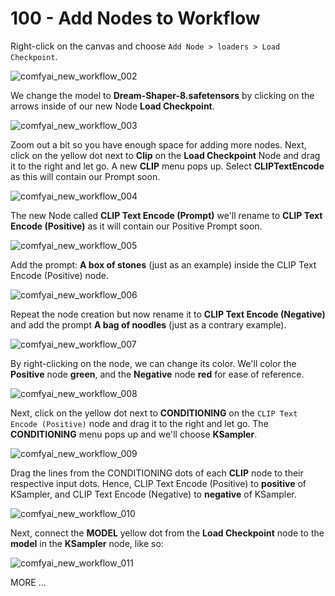 # 100 - Add Nodes to Workflow

Right-click on the canvas and choose ```Add Node > loaders > Load Checkpoint```.

![comfyai_new_workflow_002](https://github.com/user-attachments/assets/92748e1b-f8d1-425c-a5f7-4cd604be647f)

We change the model to **Dream-Shaper-8.safetensors** by clicking on the arrows inside of our new Node **Load Checkpoint**.

![comfyai_new_workflow_003](https://github.com/user-attachments/assets/b18c6380-8d1c-4121-b733-c18747c73cef)

Zoom out a bit so you have enough space for adding more nodes. Next, click on the yellow dot next to **Clip** on the **Load Checkpoint** Node and drag it to the right and let go. A new **CLIP** menu pops up. Select **CLIPTextEncode** as this will contain our Prompt soon.

![comfyai_new_workflow_004](https://github.com/user-attachments/assets/6cb9934b-b92d-42b5-8088-6a0e0abda92d)

The new Node called **CLIP Text Encode (Prompt)** we'll rename to **CLIP Text Encode (Positive)** as it will contain our Positive Prompt soon.

![comfyai_new_workflow_005](https://github.com/user-attachments/assets/17e92d89-02ab-4743-8f7c-fe582d07b334)

Add the prompt: **A box of stones** (just as an example) inside the CLIP Text Encode (Positive) node.

![comfyai_new_workflow_006](https://github.com/user-attachments/assets/21771e7d-acc3-4544-aee9-a2e50aa7e3a9)

Repeat the node creation but now rename it to **CLIP Text Encode (Negative)** and add the prompt **A bag of noodles** (just as a contrary example).

![comfyai_new_workflow_007](https://github.com/user-attachments/assets/a308a639-2de0-4513-8151-105f0c546511)

By right-clicking on the node, we can change its color. We'll color the **Positive** node **green**, and the **Negative** node **red** for ease of reference.

![comfyai_new_workflow_008](https://github.com/user-attachments/assets/107ebb05-7c96-49d1-a3ff-c7d82b86dd50)

Next, click on the yellow dot next to **CONDITIONING** on the ```CLIP Text Encode (Positive)``` node and drag it to the right and let go. The **CONDITIONING** menu pops up and we'll choose **KSampler**.

![comfyai_new_workflow_009](https://github.com/user-attachments/assets/e8b4d0ef-3113-4e33-a3f2-42d6470c3f32)

Drag the lines from the CONDITIONING dots of each **CLIP** node to their respective input dots. Hence, CLIP Text Encode (Positive) to **positive** of KSampler, and CLIP Text Encode (Negative) to **negative** of KSampler.

![comfyai_new_workflow_010](https://github.com/user-attachments/assets/6a3d25a0-d1e5-4d37-8a1a-44501a21502b)

Next, connect the **MODEL** yellow dot from the **Load Checkpoint** node to the **model** in the **KSampler** node, like so:

![comfyai_new_workflow_011](https://github.com/user-attachments/assets/68feb9ef-6b86-4080-849d-fe11b41007ca)




MORE ...
